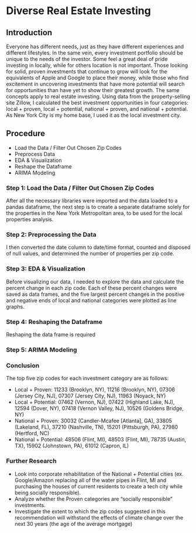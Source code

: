 
# Diverse Real Estate Investing

## Introduction

Everyone has different needs, just as they have different experiences and different lifestyles. In the same vein, every investment portfolio should be unique to the needs of the investor. Some feel a great deal of pride investing in locally, while for others location is not important. Those looking for solid, proven investments that continue to grow will look for the equivalents of Apple and Google to place their money, while those who find excitement in uncovering investments that have more potential will search for opportunities than have yet to show their greatest growth.
The same concepts apply to real estate investing.
Using data from the property-selling site Zillow, I calculated the best investment opportunities in four categories: local + proven, local + potential, national + proven, and national + potential. As New York City is my home base, I used it as the local investment city.

## Procedure

* Load the Data / Filter Out Chosen Zip Codes
* Preprocess Data
* EDA & Visualization
* Reshape the Dataframe
* ARIMA Modeling

### Step 1: Load the Data / Filter Out Chosen Zip Codes
After all the necessary libraries were imported and the data loaded to a pandas dataframe, the next step is to create a separate dataframe solely for the properties in the New York Metropolitan area, to be used for the local properties analysis.

### Step 2: Preprocessing the Data
I then converted the date column to  date/time format, counted and disposed of null values, and determined the number of properties per zip code.

### Step 3: EDA & Visualization
Before visualizing our data, I needed to explore the data and calculate the percent change in each zip code. Each of these percent changes were saved as data frames, and the five largest percent changes in the positive and negative ends of local and national categories were plotted as line graphs.

### Step 4: Reshaping the Dataframe
Reshaping the data frame is required 

### Step 5: ARIMA Modeling

### Conclusion
The top five zip codes for each investment category are as follows:

* Local + Proven: 11233 (Brooklyn, NY), 11216 (Brooklyn, NY), 07306 (Jersey City, NJ), 07307 (Jersey City, NJ), 11963 (Noyack, NY)
* Local + Potential: 07462 (Vernon, NJ), 07422 (Highland Lake, NJ), 12594 (Dover, NY), 07418 (Vernon Valley, NJ), 10526 (Goldens Bridge, NY)
* National + Proven: 30032 (Candler-Mcafee [Atlanta], GA), 33805 (Lakeland, FL), 37210 (Nashville, TN), 15201 (Pittsburgh, PA), 27980 (Hertford, NC)
* National + Potential: 48506 (Flint, MI), 48503 (Flint, MI), 78735 (Austin, TX), 15902 (Johnstown, PA), 61012 (Capron, IL)

### Further Research
* Look into corporate rehabilitation of the National + Potential cities (ex. Google/Amazon replacing all of the water pipes in Flint, MI and purchasing the houses of current residents to create a tech city while being socially responsible).
* Analyze whether the Proven categories are “socially responsible” investments.
* Investigate the extent to which the zip codes suggested in this recommendation will withstand the effects of climate change over the next 30 years (the age of the average mortgage)